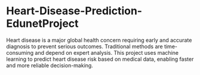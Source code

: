 # Heart-Disease-Prediction-EdunetProject
Heart disease is a major global health concern requiring early and accurate diagnosis to prevent serious outcomes. Traditional methods are time-consuming and depend on expert analysis. This project uses machine learning to predict heart disease risk based on medical data, enabling faster and more reliable decision-making.
